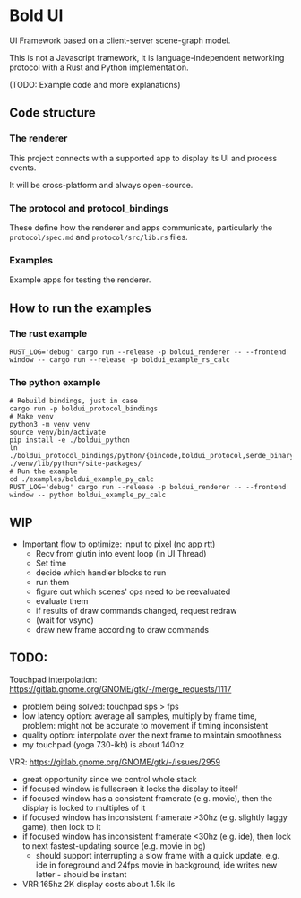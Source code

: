 # Bold UI

UI Framework based on a client-server scene-graph model.

This is not a Javascript framework, it is language-independent networking protocol with a Rust and Python implementation.

(TODO: Example code and more explanations)

## Code structure

### The renderer

This project connects with a supported app to display its UI and process events.

It will be cross-platform and always open-source.

### The protocol and protocol_bindings

These define how the renderer and apps communicate, particularly the `protocol/spec.md` and `protocol/src/lib.rs` files.

### Examples

Example apps for testing the renderer.


## How to run the examples

### The rust example

```shell
RUST_LOG='debug' cargo run --release -p boldui_renderer -- --frontend window -- cargo run --release -p boldui_example_rs_calc
```

### The python example

```shell
# Rebuild bindings, just in case
cargo run -p boldui_protocol_bindings
# Make venv
python3 -m venv venv
source venv/bin/activate
pip install -e ./boldui_python
ln ./boldui_protocol_bindings/python/{bincode,boldui_protocol,serde_binary,serde_types} ./venv/lib/python*/site-packages/
# Run the example
cd ./examples/boldui_example_py_calc
RUST_LOG='debug' cargo run --release -p boldui_renderer -- --frontend window -- python boldui_example_py_calc
```

## WIP

- Important flow to optimize: input to pixel (no app rtt)
  - Recv from glutin into event loop (in UI Thread)
  - Set time
  - decide which handler blocks to run
  - run them
  - figure out which scenes' ops need to be reevaluated
  - evaluate them
  - if results of draw commands changed, request redraw
  - (wait for vsync)
  - draw new frame according to draw commands

## TODO:

Touchpad interpolation: https://gitlab.gnome.org/GNOME/gtk/-/merge_requests/1117

- problem being solved: touchpad sps > fps
- low latency option: average all samples, multiply by frame time, problem: might not be accurate to movement if timing inconsistent
- quality option: interpolate over the next frame to maintain smoothness
- my touchpad (yoga 730-ikb) is about 140hz

VRR: https://gitlab.gnome.org/GNOME/gtk/-/issues/2959

- great opportunity since we control whole stack
- if focused window is fullscreen it locks the display to itself
- if focused window has a consistent framerate (e.g. movie), then the display is locked to multiples of it
- if focused window has inconsistent framerate >30hz (e.g. slightly laggy game), then lock to it
- if focused window has inconsistent framerate <30hz (e.g. ide), then lock to next fastest-updating source (e.g. movie in bg)
  - should support interrupting a slow frame with a quick update, e.g. ide in foreground and 24fps movie in background, ide writes new letter - should be instant
- VRR 165hz 2K display costs about 1.5k ils
